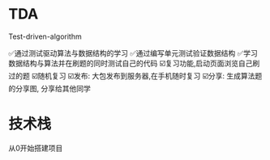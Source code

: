 # TDA
Test-driven-algorithm

✅通过测试驱动算法与数据结构的学习
✅通过编写单元测试验证数据结构
✅学习数据结构与算法并在刷题的同时测试自己的代码
☑️复习功能,启动页面浏览自己刷过的题
☑️随机复习
☑️发布: 大包发布到服务器,在手机随时复习
☑️分享: 生成算法题的分享图, 分享给其他同学

# 技术栈
从0开始搭建项目



